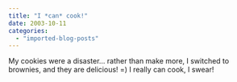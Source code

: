 ```yaml
---
title: "I *can* cook!"
date: 2003-10-11
categories: 
  - "imported-blog-posts"
---
```


My cookies were a disaster... rather than make more, I switched to brownies, and they are delicious! =) I really can cook, I swear!
